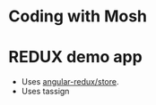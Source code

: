 # Coding with Mosh

# REDUX demo app

- Uses [angular-redux/store](https://github.com/angular-redux/store).
- Uses tassign

